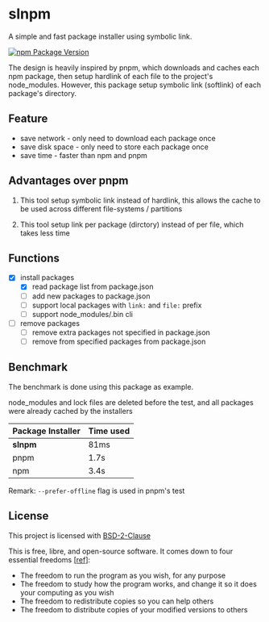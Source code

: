 # slnpm

A simple and fast package installer using symbolic link.

[![npm Package Version](https://img.shields.io/npm/v/slnpm)](https://www.npmjs.com/package/slnpm)

The design is heavily inspired by pnpm, which downloads and caches each npm package, then setup hardlink of each file to the project's node_modules.
However, this package setup symbolic link (softlink) of each package's directory.

## Feature

- save network - only need to download each package once
- save disk space - only need to store each package once
- save time - faster than npm and pnpm

## Advantages over pnpm

1. This tool setup symbolic link instead of hardlink, this allows the cache to be used across different file-systems / partitions

2. This tool setup link per package (dirctory) instead of per file, which takes less time

## Functions

- [x] install packages
  - [x] read package list from package.json
  - [ ] add new packages to package.json
  - [ ] support local packages with `link:` and `file:` prefix
  - [ ] support node_modules/.bin cli
- [ ] remove packages
  - [ ] remove extra packages not specified in package.json
  - [ ] remove from specified packages from package.json

## Benchmark

The benchmark is done using this package as example.

node_modules and lock files are deleted before the test, and all packages were already cached by the installers

| Package Installer | Time used |
| ----------------- | --------- |
| **slnpm**         | 81ms      |
| pnpm              | 1.7s      |
| npm               | 3.4s      |

Remark: `--prefer-offline` flag is used in pnpm's test

## License

This project is licensed with [BSD-2-Clause](./LICENSE)

This is free, libre, and open-source software. It comes down to four essential freedoms [[ref]](https://seirdy.one/2021/01/27/whatsapp-and-the-domestication-of-users.html#fnref:2):

- The freedom to run the program as you wish, for any purpose
- The freedom to study how the program works, and change it so it does your computing as you wish
- The freedom to redistribute copies so you can help others
- The freedom to distribute copies of your modified versions to others
